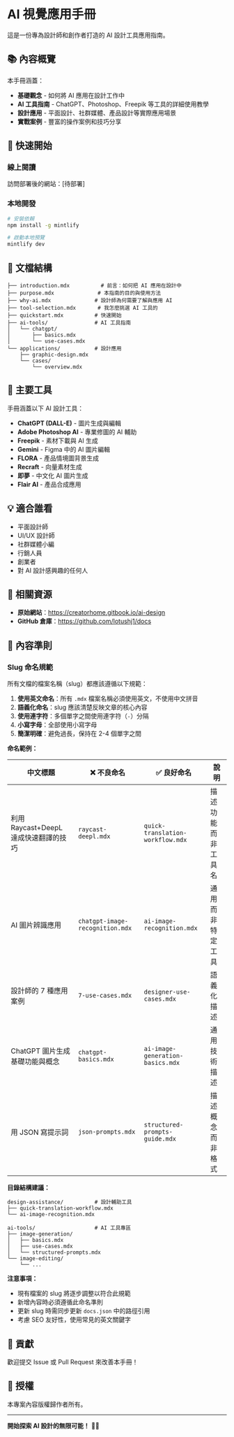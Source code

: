 # AI 視覺應用手冊

這是一份專為設計師和創作者打造的 AI 設計工具應用指南。

## 📚 內容概覽

本手冊涵蓋：

- **基礎觀念** - 如何將 AI 應用在設計工作中
- **AI 工具指南** - ChatGPT、Photoshop、Freepik 等工具的詳細使用教學
- **設計應用** - 平面設計、社群媒體、產品設計等實際應用場景
- **實戰案例** - 豐富的操作案例和技巧分享

## 🚀 快速開始

### 線上閱讀

訪問部署後的網站：[待部署]

### 本地開發

```bash
# 安裝依賴
npm install -g mintlify

# 啟動本地預覽
mintlify dev
```

## 📖 文檔結構

```
├── introduction.mdx          # 前言：如何把 AI 應用在設計中
├── purpose.mdx              # 本指南的目的與使用方法
├── why-ai.mdx              # 設計師為何需要了解與應用 AI
├── tool-selection.mdx       # 我怎麼挑選 AI 工具的
├── quickstart.mdx          # 快速開始
├── ai-tools/               # AI 工具指南
│   └── chatgpt/
│       ├── basics.mdx
│       └── use-cases.mdx
└── applications/           # 設計應用
    ├── graphic-design.mdx
    └── cases/
        └── overview.mdx
```

## 🎯 主要工具

手冊涵蓋以下 AI 設計工具：

- **ChatGPT (DALL-E)** - 圖片生成與編輯
- **Adobe Photoshop AI** - 專業修圖的 AI 輔助
- **Freepik** - 素材下載與 AI 生成
- **Gemini** - Figma 中的 AI 圖片編輯
- **FLORA** - 產品情境圖背景生成
- **Recraft** - 向量素材生成
- **即夢** - 中文化 AI 圖片生成
- **Flair AI** - 產品合成應用

## 💡 適合誰看

- 平面設計師
- UI/UX 設計師
- 社群媒體小編
- 行銷人員
- 創業者
- 對 AI 設計感興趣的任何人

## 🔗 相關資源

- **原始網站**：https://creatorhome.gitbook.io/ai-design
- **GitHub 倉庫**：https://github.com/lotushj1/docs

## 📝 內容準則

### Slug 命名規範

所有文檔的檔案名稱（slug）都應該遵循以下規範：

1. **使用英文命名**：所有 `.mdx` 檔案名稱必須使用英文，不使用中文拼音
2. **語義化命名**：slug 應該清楚反映文章的核心內容
3. **使用連字符**：多個單字之間使用連字符（`-`）分隔
4. **小寫字母**：全部使用小寫字母
5. **簡潔明確**：避免過長，保持在 2-4 個單字之間

**命名範例：**

| 中文標題 | ❌ 不良命名 | ✅ 良好命名 | 說明 |
|---------|-----------|-----------|------|
| 利用 Raycast+DeepL 達成快速翻譯的技巧 | `raycast-deepl.mdx` | `quick-translation-workflow.mdx` | 描述功能而非工具名 |
| AI 圖片辨識應用 | `chatgpt-image-recognition.mdx` | `ai-image-recognition.mdx` | 通用而非特定工具 |
| 設計師的 7 種應用案例 | `7-use-cases.mdx` | `designer-use-cases.mdx` | 語義化描述 |
| ChatGPT 圖片生成基礎功能與概念 | `chatgpt-basics.mdx` | `ai-image-generation-basics.mdx` | 通用技術描述 |
| 用 JSON 寫提示詞 | `json-prompts.mdx` | `structured-prompts-guide.mdx` | 描述概念而非格式 |

**目錄結構建議：**

```
design-assistance/          # 設計輔助工具
├── quick-translation-workflow.mdx
└── ai-image-recognition.mdx

ai-tools/                   # AI 工具專區
├── image-generation/
│   ├── basics.mdx
│   ├── use-cases.mdx
│   └── structured-prompts.mdx
└── image-editing/
    └── ...
```

**注意事項：**

- 現有檔案的 slug 將逐步調整以符合此規範
- 新增內容時必須遵循此命名準則
- 更新 slug 時需同步更新 `docs.json` 中的路徑引用
- 考慮 SEO 友好性，使用常見的英文關鍵字

## 📝 貢獻

歡迎提交 Issue 或 Pull Request 來改善本手冊！

## 📄 授權

本專案內容版權歸作者所有。

---

**開始探索 AI 設計的無限可能！** 🎨✨
